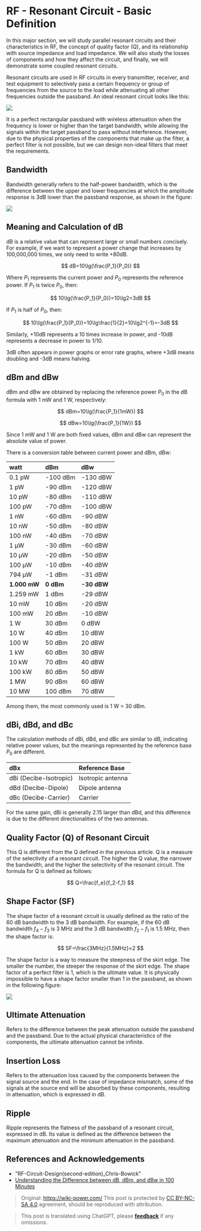 # RF - Resonant Circuit - Basic Definition

In this major section, we will study parallel resonant circuits and their characteristics in RF, the concept of quality factor (Q), and its relationship with source impedance and load impedance. We will also study the losses of components and how they affect the circuit, and finally, we will demonstrate some coupled resonant circuits.

Resonant circuits are used in RF circuits in every transmitter, receiver, and test equipment to selectively pass a certain frequency or group of frequencies from the source to the load while attenuating all other frequencies outside the passband. An ideal resonant circuit looks like this:

![](https://media.wiki-power.com/img/20220411160533.png)

It is a perfect rectangular passband with wireless attenuation when the frequency is lower or higher than the target bandwidth, while allowing the signals within the target passband to pass without interference. However, due to the physical properties of the components that make up the filter, a perfect filter is not possible, but we can design non-ideal filters that meet the requirements.

## Bandwidth

Bandwidth generally refers to the half-power bandwidth, which is the difference between the upper and lower frequencies at which the amplitude response is 3dB lower than the passband response, as shown in the figure:

![](https://media.wiki-power.com/img/20220411161650.png)

## Meaning and Calculation of dB

dB is a relative value that can represent large or small numbers concisely. For example, if we want to represent a power change that increases by 100,000,000 times, we only need to write +80dB.

$$
dB=10\lg(\frac{P_1}{P_0})
$$

Where $P_1$ represents the current power and $P_0$ represents the reference power. If $P_1$ is twice $P_0$, then:

$$
10\lg(\frac{P_1}{P_0})=10\lg2=3dB
$$

If $P_1$ is half of $P_0$, then:

$$
10\lg(\frac{P_1}{P_0})=10\lg\frac{1}{2}=10\lg2^{-1}=-3dB
$$

Similarly, +10dB represents a 10 times increase in power, and -10dB represents a decrease in power to 1/10.

3dB often appears in power graphs or error rate graphs, where +3dB means doubling and -3dB means halving.

## dBm and dBw

dBm and dBw are obtained by replacing the reference power $P_0$ in the dB formula with 1 mW and 1 W, respectively:

$$
dBm=10\lg(\frac{P_1}{1mW})
$$

$$
dBw=10\lg(\frac{P_1}{1W})
$$

Since 1 mW and 1 W are both fixed values, dBm and dBw can represent the absolute value of power.

There is a conversion table between current power and dBm, dBw:

| watt         | dBm       | dBw         |
| :----------- | :-------- | :---------- |
| 0.1 pW       | -100 dBm  | -130 dBW    |
| 1 pW         | -90 dBm   | -120 dBW    |
| 10 pW        | -80 dBm   | -110 dBW    |
| 100 pW       | -70 dBm   | -100 dBW    |
| 1 nW         | -60 dBm   | -90 dBW     |
| 10 nW        | -50 dBm   | -80 dBW     |
| 100 nW       | -40 dBm   | -70 dBW     |
| 1 μW         | -30 dBm   | -60 dBW     |
| 10 μW        | -20 dBm   | -50 dBW     |
| 100 μW       | -10 dBm   | -40 dBW     |
| 794 μW       | -1 dBm    | -31 dBW     |
| **1.000 mW** | **0 dBm** | **-30 dBW** |
| 1.259 mW     | 1 dBm     | -29 dBW     |
| 10 mW        | 10 dBm    | -20 dBW     |
| 100 mW       | 20 dBm    | -10 dBW     |
| 1 W          | 30 dBm    | 0 dBW       |
| 10 W         | 40 dBm    | 10 dBW      |
| 100 W        | 50 dBm    | 20 dBW      |
| 1 kW         | 60 dBm    | 30 dBW      |
| 10 kW        | 70 dBm    | 40 dBW      |
| 100 kW       | 80 dBm    | 50 dBW      |
| 1 MW         | 90 dBm    | 60 dBW      |
| 10 MW        | 100 dBm   | 70 dBW      |

Among them, the most commonly used is 1 W = 30 dBm.

## dBi, dBd, and dBc

The calculation methods of dBi, dBd, and dBc are similar to dB, indicating relative power values, but the meanings represented by the reference base $P_0$ are different.

| dBx                    | Reference Base    |
| :--------------------- | :---------------- |
| dBi (Decibe-Isotropic) | Isotropic antenna |
| dBd (Decibe-Dipole)    | Dipole antenna    |
| dBc (Decibe-Carrier)   | Carrier           |

For the same gain, dBi is generally 2.15 larger than dBd, and this difference is due to the different directionalities of the two antennas.

## Quality Factor (Q) of Resonant Circuit

This Q is different from the Q defined in the previous article. Q is a measure of the selectivity of a resonant circuit. The higher the Q value, the narrower the bandwidth, and the higher the selectivity of the resonant circuit. The formula for Q is defined as follows:

$$
Q=\frac{f_e}{f_2-f_1}
$$

## Shape Factor (SF)

The shape factor of a resonant circuit is usually defined as the ratio of the 60 dB bandwidth to the 3 dB bandwidth. For example, if the 60 dB bandwidth $f_4 - f_3$ is 3 MHz and the 3 dB bandwidth $f_2-f_1$ is 1.5 MHz, then the shape factor is:

$$
SF=\frac{3MHz}{1.5MHz}=2
$$

The shape factor is a way to measure the steepness of the skirt edge. The smaller the number, the steeper the response of the skirt edge. The shape factor of a perfect filter is 1, which is the ultimate value. It is physically impossible to have a shape factor smaller than 1 in the passband, as shown in the following figure:

![](https://media.wiki-power.com/img/20220411163003.png)

## Ultimate Attenuation

Refers to the difference between the peak attenuation outside the passband and the passband. Due to the actual physical characteristics of the components, the ultimate attenuation cannot be infinite.

## Insertion Loss

Refers to the attenuation loss caused by the components between the signal source and the end. In the case of impedance mismatch, some of the signals at the source end will be absorbed by these components, resulting in attenuation, which is expressed in dB.

## Ripple

Ripple represents the flatness of the passband of a resonant circuit, expressed in dB. Its value is defined as the difference between the maximum attenuation and the minimum attenuation in the passband.

## References and Acknowledgements

- "RF-Circuit-Design(second-edition)\_Chris-Bowick"
- [Understanding the Difference between dB, dBm, and dBw in 100 Minutes](https://mp.weixin.qq.com/s/R2JhFOAvphBExxE2xb951Q)

> Original: <https://wiki-power.com/>
> This post is protected by [CC BY-NC-SA 4.0](https://creativecommons.org/licenses/by/4.0/deed.en) agreement, should be reproduced with attribution.

> This post is translated using ChatGPT, please [**feedback**](https://github.com/linyuxuanlin/Wiki_MkDocs/issues/new) if any omissions.
